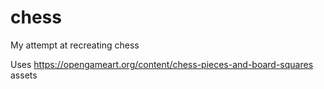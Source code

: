# chess
My attempt at recreating chess

Uses https://opengameart.org/content/chess-pieces-and-board-squares assets
